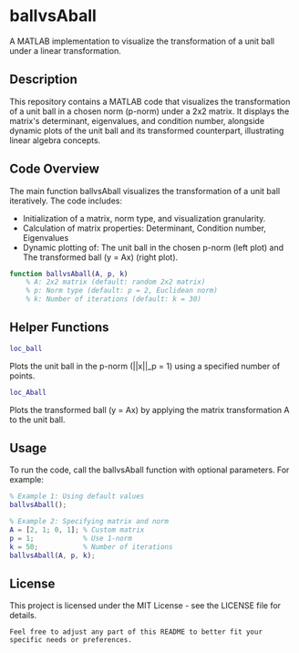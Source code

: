 # ballvsAball
A MATLAB implementation to visualize the transformation of a unit ball under a linear transformation.

## Description 
This repository contains a MATLAB code that visualizes the transformation of a unit ball in a chosen norm (p-norm) under a 2x2 matrix. It displays the matrix's determinant, eigenvalues, and condition number, alongside dynamic plots of the unit ball and its transformed counterpart, illustrating linear algebra concepts.

## Code Overview 
The main function ballvsAball visualizes the transformation of a unit ball iteratively. The code includes:
- Initialization of a matrix, norm type, and visualization granularity.
- Calculation of matrix properties: Determinant, Condition number, Eigenvalues
- Dynamic plotting of: The unit ball in the chosen p-norm (left plot) and The transformed ball (y = Ax) (right plot).

```matlab
function ballvsAball(A, p, k)
    % A: 2x2 matrix (default: random 2x2 matrix)
    % p: Norm type (default: p = 2, Euclidean norm)
    % k: Number of iterations (default: k = 30)
```
## Helper Functions
```matlab
loc_ball
```
Plots the unit ball in the p-norm (||x||_p = 1) using a specified number of points.
```matlab 
loc_Aball
```
Plots the transformed ball (y = Ax) by applying the matrix transformation A to the unit ball.

## Usage 
To run the code, call the ballvsAball function with optional parameters. For example:
```matlab
% Example 1: Using default values
ballvsAball();

% Example 2: Specifying matrix and norm
A = [2, 1; 0, 1]; % Custom matrix
p = 1;            % Use 1-norm
k = 50;           % Number of iterations
ballvsAball(A, p, k);
```

## License
This project is licensed under the MIT License - see the LICENSE file for details.
```
Feel free to adjust any part of this README to better fit your specific needs or preferences.
